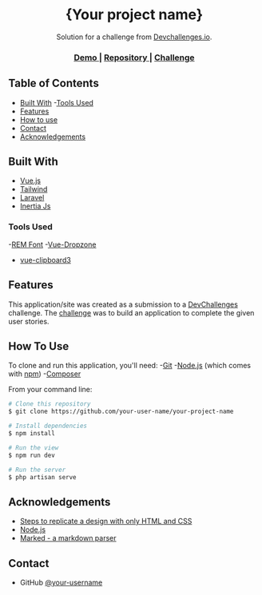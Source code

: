 <!-- Please update value in the {}  -->

<h1 align="center">{Your project name}</h1>

<div align="center">
   Solution for a challenge from  <a href="http://devchallenges.io" target="_blank">Devchallenges.io</a>.
</div>

<div align="center">
  <h3>
    <a href="https://{your-demo-link.your-domain}">
      Demo
    </a>
    <span> | </span>
    <a href="https://github.com/manuelzorrilladev/image-uploader">
      Repository
    </a>
    <span> | </span>
    <a href="https://devchallenges.io/challenges/O2iGT9yBd6xZBrOcVirx">
      Challenge
    </a>
  </h3>
</div>

<!-- TABLE OF CONTENTS -->

## Table of Contents


- [Built With](#built-with)
 -[Tools Used](#tools)
- [Features](#features)
- [How to use](#how-to-use)
- [Contact](#contact)
- [Acknowledgements](#acknowledgements)

<!-- OVERVIEW -->


## Built With

<!-- This section should list any major frameworks that you built your project using. Here are a few examples.-->

- [Vue.js](https://vuejs.org/)
- [Tailwind](https://tailwindcss.com/)
- [Laravel](https://laravel.com/)
- [Inertia Js](https://inertiajs.com/)

### Tools Used

-[REM Font](https://fonts.google.com/specimen/REM)
-[Vue-Dropzone](https://github.com/Yaxian/vue3-dropzone)
- [vue-clipboard3](https://github.com/JamieCurnow/vue-clipboard3)

## Features

<!-- List the features of your application or follow the template. Don't share the figma file here :) -->

This application/site was created as a submission to a [DevChallenges](https://devchallenges.io/challenges) challenge. The [challenge](https://devchallenges.io/challenges/O2iGT9yBd6xZBrOcVirx) was to build an application to complete the given user stories.

## How To Use

<!-- Example:  -->

To clone and run this application, you'll need:
 -[Git](https://git-scm.com) 
 -[Node.js](https://nodejs.org/en/download/) (which comes with [npm](http://npmjs.com))
 -[Composer](https://getcomposer.org/)

  From your command line:

```bash
# Clone this repository
$ git clone https://github.com/your-user-name/your-project-name

# Install dependencies
$ npm install

# Run the view
$ npm run dev

# Run the server
$ php artisan serve

```

## Acknowledgements

<!-- This section should list any articles or add-ons/plugins that helps you to complete the project. This is optional but it will help you in the future. For exmpale -->

- [Steps to replicate a design with only HTML and CSS](https://devchallenges-blogs.web.app/how-to-replicate-design/)
- [Node.js](https://nodejs.org/)
- [Marked - a markdown parser](https://github.com/chjj/marked)

## Contact

- GitHub [@your-username](https://github.com/manuelzorrilladev)
